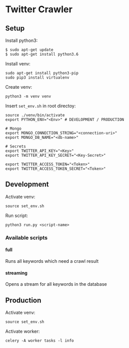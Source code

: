# Twitter Crawler

## Setup
Install python3:
```
$ sudo apt-get update
$ sudo apt-get install python3.6
```
Install venv:
```
sudo apt-get install python3-pip
sudo pip3 install virtualenv 
```
Create venv:
```
python3 -m venv venv
```
Insert `set_env.sh` in root directoy:
```
source ./venv/bin/activate
export PYTHON_ENV="<Env>" # DEVELOPMENT / PRODUCTION

# Mongo
export MONGO_CONNECTION_STRING="<connection-uri>"
export MONGO_DB_NAME="<db-name>"

# Secrets
export TWITTER_API_KEY="<Key>"
export TWITTER_API_KEY_SECRET="<Key-Secret>"

export TWITTER_ACCESS_TOKEN="<Token>"
export TWITTER_ACCESS_TOKEN_SECRET="<Token>"

```

## Development
Activate venv:
```
source set_env.sh
```
Run script:
```
python3 run.py <script-name>
```
### Available scripts
#### full
Runs all keywords which need a crawl result

#### streaming
Opens a stream for all keywords in the database

## Production
Activate venv:
```
source set_env.sh
```
Activate worker:
```
celery -A worker tasks -l info
```
